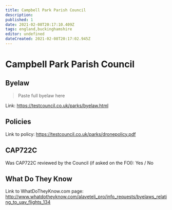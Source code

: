 ```yaml
---
title: Campbell Park Parish Council
description:
published: 1
date: 2021-02-08T20:17:10.409Z
tags: england,buckinghamshire
editor: undefined
dateCreated: 2021-02-08T20:17:02.945Z
---
```


# Campbell Park Parish Council


## Byelaw
> Paste full byelaw here

Link:
https://testcouncil.co.uk/parks/byelaw.html

## Policies
Link to policy:
https://testcouncil.co.uk/parks/dronepolicy.pdf

## CAP722C

Was CAP722C reviewed by the Council (if asked on the FOI): Yes / No

## What Do They Know

Link to WhatDoTheyKnow.com page:
http://www.whatdotheyknow.com/alaveteli_pro/info_requests/byelaws_relating_to_uav_flights_134

